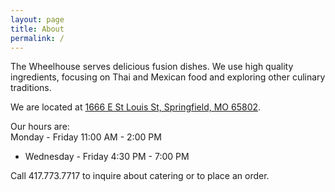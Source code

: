 ```yaml
---
layout: page
title: About
permalink: /
---
```


The Wheelhouse serves delicious fusion dishes. We use high quality ingredients, focusing on Thai and Mexican food and exploring other culinary traditions.

We are located at [1666 E St Louis St, Springfield, MO 65802][map].

Our hours are:<br/>
Monday - Friday 11:00 AM - 2:00 PM<br/>
+ Wednesday - Friday 4:30 PM - 7:00 PM

Call 417.773.7717 to inquire about catering or to place an order.

[map]: https://www.google.com/maps/place/1666+E+St+Louis+St,+Springfield,+MO+65802/@37.209023,-93.264083,17z/data=!3m1!4b1!4m2!3m1!1s0x87cf6329e53ec72f:0xac7e3a19b13cd67ej "The Wheelhouse on Google Maps"
